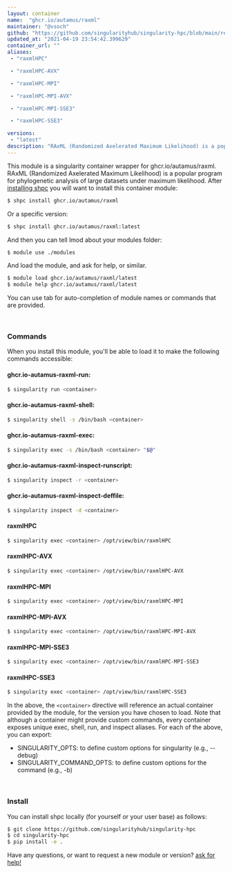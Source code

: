 ```yaml
---
layout: container
name:  "ghcr.io/autamus/raxml"
maintainer: "@vsoch"
github: "https://github.com/singularityhub/singularity-hpc/blob/main/registry/ghcr.io/autamus/raxml/container.yaml"
updated_at: "2021-04-19 23:54:42.399629"
container_url: ""
aliases:
 - "raxmlHPC"

 - "raxmlHPC-AVX"

 - "raxmlHPC-MPI"

 - "raxmlHPC-MPI-AVX"

 - "raxmlHPC-MPI-SSE3"

 - "raxmlHPC-SSE3"

versions:
 - "latest"
description: "RAxML (Randomized Axelerated Maximum Likelihood) is a popular program for phylogenetic analysis of large datasets under maximum likelihood."
---
```


This module is a singularity container wrapper for ghcr.io/autamus/raxml.
RAxML (Randomized Axelerated Maximum Likelihood) is a popular program for phylogenetic analysis of large datasets under maximum likelihood.
After [installing shpc](#install) you will want to install this container module:

```bash
$ shpc install ghcr.io/autamus/raxml
```

Or a specific version:

```bash
$ shpc install ghcr.io/autamus/raxml:latest
```

And then you can tell lmod about your modules folder:

```bash
$ module use ./modules
```

And load the module, and ask for help, or similar.

```bash
$ module load ghcr.io/autamus/raxml/latest
$ module help ghcr.io/autamus/raxml/latest
```

You can use tab for auto-completion of module names or commands that are provided.

<br>

### Commands

When you install this module, you'll be able to load it to make the following commands accessible:

#### ghcr.io-autamus-raxml-run:

```bash
$ singularity run <container>
```

#### ghcr.io-autamus-raxml-shell:

```bash
$ singularity shell -s /bin/bash <container>
```

#### ghcr.io-autamus-raxml-exec:

```bash
$ singularity exec -s /bin/bash <container> "$@"
```

#### ghcr.io-autamus-raxml-inspect-runscript:

```bash
$ singularity inspect -r <container>
```

#### ghcr.io-autamus-raxml-inspect-deffile:

```bash
$ singularity inspect -d <container>
```


#### raxmlHPC
       
```bash
$ singularity exec <container> /opt/view/bin/raxmlHPC
```


#### raxmlHPC-AVX
       
```bash
$ singularity exec <container> /opt/view/bin/raxmlHPC-AVX
```


#### raxmlHPC-MPI
       
```bash
$ singularity exec <container> /opt/view/bin/raxmlHPC-MPI
```


#### raxmlHPC-MPI-AVX
       
```bash
$ singularity exec <container> /opt/view/bin/raxmlHPC-MPI-AVX
```


#### raxmlHPC-MPI-SSE3
       
```bash
$ singularity exec <container> /opt/view/bin/raxmlHPC-MPI-SSE3
```


#### raxmlHPC-SSE3
       
```bash
$ singularity exec <container> /opt/view/bin/raxmlHPC-SSE3
```



In the above, the `<container>` directive will reference an actual container provided
by the module, for the version you have chosen to load. Note that although a container
might provide custom commands, every container exposes unique exec, shell, run, and
inspect aliases. For each of the above, you can export:

 - SINGULARITY_OPTS: to define custom options for singularity (e.g., --debug)
 - SINGULARITY_COMMAND_OPTS: to define custom options for the command (e.g., -b)

<br>
  
### Install

You can install shpc locally (for yourself or your user base) as follows:

```bash
$ git clone https://github.com/singularityhub/singularity-hpc
$ cd singularity-hpc
$ pip install -e .
```

Have any questions, or want to request a new module or version? [ask for help!](https://github.com/singularityhub/singularity-hpc/issues)